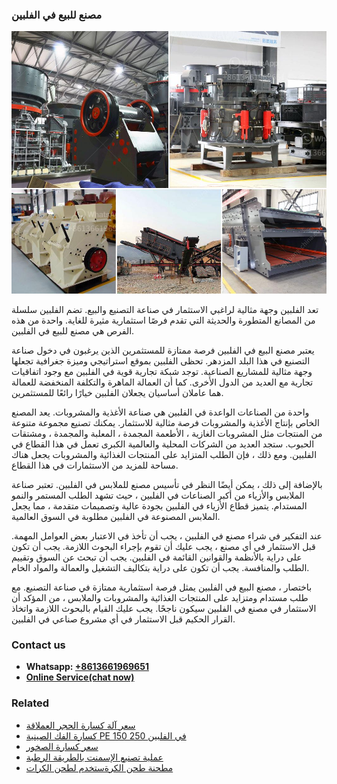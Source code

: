 <h3>مصنع للبيع في الفلبين</h3><img src='1701853856.jpg' alt=''><p>تعد الفلبين وجهة مثالية لراغبي الاستثمار في صناعة التصنيع والبيع. تضم الفلبين سلسلة من المصانع المتطورة والحديثة التي تقدم فرصًا استثمارية مثيرة للغاية. واحدة من هذه الفرص هي مصنع للبيع في الفلبين.</p><p>يعتبر مصنع البيع في الفلبين فرصة ممتازة للمستثمرين الذين يرغبون في دخول صناعة التصنيع في هذا البلد المزدهر. تحظى الفلبين بموقع استراتيجي وميزة جغرافية تجعلها وجهة مثالية للمشاريع الصناعية. توجد شبكة تجارية قوية في الفلبين مع وجود اتفاقيات تجارية مع العديد من الدول الأخرى. كما أن العمالة الماهرة والتكلفة المنخفضة للعمالة هما عاملان أساسيان يجعلان الفلبين خيارًا رائعًا للمستثمرين.</p><p>واحدة من الصناعات الواعدة في الفلبين هي صناعة الأغذية والمشروبات. يعد المصنع الخاص بإنتاج الأغذية والمشروبات فرصة مثالية للاستثمار. يمكنك تصنيع مجموعة متنوعة من المنتجات مثل المشروبات الغازية ، الأطعمة المجمدة ، المعلبة والمجمدة ، ومشتقات الحبوب. ستجد العديد من الشركات المحلية والعالمية الكبرى تعمل في هذا القطاع في الفلبين. ومع ذلك ، فإن الطلب المتزايد على المنتجات الغذائية والمشروبات يجعل هناك مساحة للمزيد من الاستثمارات في هذا القطاع.</p><p>بالإضافة إلى ذلك ، يمكن أيضًا النظر في تأسيس مصنع للملابس في الفلبين. تعتبر صناعة الملابس والأزياء من أكبر الصناعات في الفلبين ، حيث تشهد الطلب المستمر والنمو المستدام. يتميز قطاع الأزياء في الفلبين بجودة عالية وتصميمات متقدمة ، مما يجعل الملابس المصنوعة في الفلبين مطلوبة في السوق العالمية.</p><p>عند التفكير في شراء مصنع في الفلبين ، يجب أن تأخذ في الاعتبار بعض العوامل المهمة. قبل الاستثمار في أي مصنع ، يجب عليك أن تقوم بإجراء البحوث اللازمة. يجب أن تكون على دراية بالأنظمة والقوانين القائمة في الفلبين. يجب أن تبحث عن السوق وتقييم الطلب والمنافسة. يجب أن تكون على دراية بتكاليف التشغيل والعمالة والمواد الخام.</p><p>باختصار ، مصنع البيع في الفلبين يمثل فرصة استثمارية ممتازة في صناعة التصنيع. مع طلب مستدام ومتزايد على المنتجات الغذائية والمشروبات والملابس ، من المؤكد أن الاستثمار في مصنع في الفلبين سيكون ناجحًا. يجب عليك القيام بالبحوث اللازمة واتخاذ القرار الحكيم قبل الاستثمار في أي مشروع صناعي في الفلبين.</p><h3>Contact us</h3><ul><li><strong>Whatsapp:&nbsp;<a href="https://wa.me/8613661969651">+8613661969651</a></strong></li><li><a href="https://swt.shibang-china.com/?git&amp;zhl&amp;مصنع للبيع في الفلبين"><strong>Online Service(chat now)</strong></a></li></ul><h3>Related</h3><ul><li><a href='سعر آلة كسارة الحجر العملاقة.md'>سعر آلة كسارة الحجر العملاقة</a></li><li><a href='كسارة الفك الصينية PE 150 250 في الفلبين.md'>كسارة الفك الصينية PE 150 250 في الفلبين</a></li><li><a href='سعر كسارة الصخور.md'>سعر كسارة الصخور</a></li><li><a href='عملية تصنيع الإسمنت بالطريقة الرطبة.md'>عملية تصنيع الإسمنت بالطريقة الرطبة</a></li><li><a href='مطحنة طحن الكرةستخدم لطحن الكرات.md'>مطحنة طحن الكرةستخدم لطحن الكرات</a></li></ul>